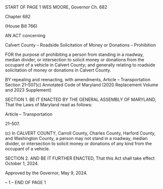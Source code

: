 START OF PAGE 1
WES MOORE, Governor Ch. 682

Chapter 682

(House Bill 766)

AN ACT concerning

Calvert County – Roadside Solicitation of Money or Donations – Prohibition

FOR the purpose of prohibiting a person from standing in a roadway, median divider, or
intersection to solicit money or donations from the occupant of a vehicle in Calvert
County; and generally relating to roadside solicitation of money or donations in
Calvert County.

BY repealing and reenacting, with amendments,
Article – Transportation
Section 21–507(c)
Annotated Code of Maryland
(2020 Replacement Volume and 2023 Supplement)

SECTION 1. BE IT ENACTED BY THE GENERAL ASSEMBLY OF MARYLAND,
That the Laws of Maryland read as follows:

Article – Transportation

21–507.

(c) In CALVERT COUNTY, Carroll County, Charles County, Harford County, and
Washington County, a person may not stand in a roadway, median divider, or intersection
to solicit money or donations of any kind from the occupant of a vehicle.

SECTION 2. AND BE IT FURTHER ENACTED, That this Act shall take effect
October 1, 2024.

Approved by the Governor, May 9, 2024.

– 1 –
END OF PAGE 1